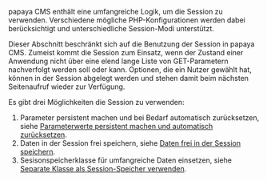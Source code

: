 
papaya CMS enthält eine umfangreiche Logik, um die Session zu verwenden. Verschiedene mögliche PHP-Konfigurationen werden dabei berücksichtigt und unterschiedliche Session-Modi unterstützt.

Dieser Abschnitt beschränkt sich auf die Benutzung der Session in papaya CMS. Zumeist kommt die Session zum Einsatz, wenn der Zustand einer Anwendung nicht über eine elend lange Liste von GET-Parametern nachverfolgt werden soll oder kann. Optionen, die ein Nutzer gewählt hat, können in der Session abgelegt werden und stehen damit beim nächsten Seitenaufruf wieder zur Verfügung.

Es gibt drei Möglichkeiten die Session zu verwenden:

1.  Parameter persistent machen und bei Bedarf automatisch zurücksetzen, siehe [Parameterwerte persistent machen und automatisch zurücksetzen](Parameterwerte_persistent_machen_und_automatisch_zurücksetzen.md).
2.  Daten in der Session frei speichern, siehe [Daten frei in der Session speichern](Daten_frei_in_der_Session_speichern.md).
3.  Sesisonspeicherklasse für umfangreiche Daten einsetzen, siehe [Separate Klasse als Session-Speicher verwenden](Separate_Klasse_als_Session-Speicher_verwenden.md).
